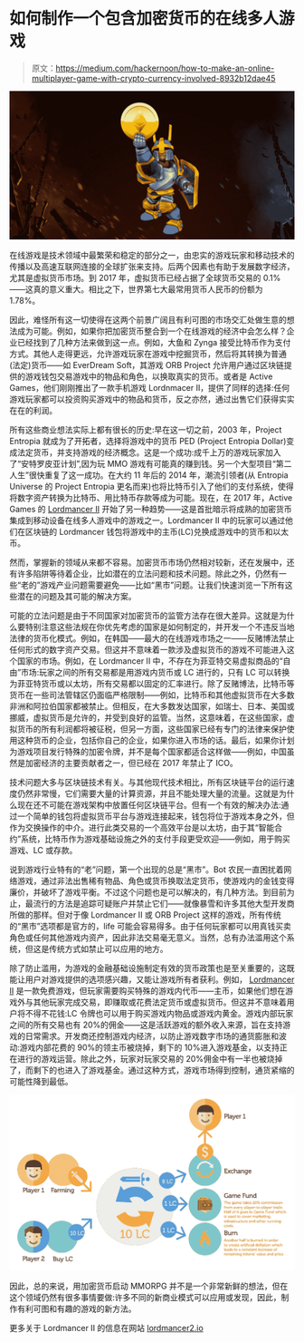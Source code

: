 # 如何制作一个包含加密货币的在线多人游戏

> 原文：<https://medium.com/hackernoon/how-to-make-an-online-multiplayer-game-with-crypto-currency-involved-8932b12dae45>

![](img/ec519a43bf6d0a296a0ece2c72f22876.png)

在线游戏是技术领域中最繁荣和稳定的部分之一，由忠实的游戏玩家和移动技术的传播以及高速互联网连接的全球扩张来支持。后两个因素也有助于发展数字经济，尤其是虚拟货币市场。到 2017 年，虚拟货币已经占据了全球货币交易的 0.1%——这真的意义重大。相比之下，世界第七大最常用货币人民币的份额为 1.78%。

因此，难怪所有这一切使得在这两个前景广阔且有利可图的市场交汇处做生意的想法成为可能。例如，如果你把加密货币整合到一个在线游戏的经济中会怎么样？企业已经找到了几种方法来做到这一点。例如，大鱼和 Zynga 接受比特币作为支付方式。其他人走得更远，允许游戏玩家在游戏中挖掘货币，然后将其转换为普通(法定)货币——如 EverDream Soft，其游戏 ORB Project 允许用户通过区块链提供的游戏钱包交易游戏中的物品和角色，以换取真实的货币。或者是 Active Games，他们刚刚推出了一款手机游戏 Lordnmacer II，提供了同样的选择:任何游戏玩家都可以投资购买游戏中的物品和货币，反之亦然，通过出售它们获得实实在在的利润。

所有这些商业想法实际上都有很长的历史:早在这一切之前，2003 年，Project Entropia 就成为了开拓者，选择将游戏中的货币 PED (Project Entropia Dollar)变成法定货币，并支持游戏的经济概念。这是一个成功:成千上万的游戏玩家加入了“安特罗皮亚计划”,因为玩 MMO 游戏有可能真的赚到钱。另一个大型项目“第二人生”很快重复了这一成功。在大约 11 年后的 2014 年，潮流引领者(从 Entropia Universe 的 Project Entropia 更名而来)也将比特币引入了他们的支付系统，使得将数字资产转换为比特币、用比特币存款等成为可能。现在，在 2017 年，Active Games 的 [Lordmancer II](http://lordmancer2.io) 开始了另一种趋势——这是首批暗示将成熟的加密货币集成到移动设备在线多人游戏中的游戏之一。Lordmancer II 中的玩家可以通过他们在区块链的 Lordmancer 钱包将游戏中的主币(LC)兑换成游戏中的货币和以太币。

然而，掌握新的领域从来都不容易。加密货币市场仍然相对较新，还在发展中，还有许多陷阱等待着企业，比如潜在的立法问题和技术问题。除此之外，仍然有一些“老的”游戏产业问题需要避免——比如“黑市”问题。让我们快速浏览一下所有这些潜在的问题及其可能的解决方案。

可能的立法问题是由于不同国家对加密货币的监管方法存在很大差异。这就是为什么要特别注意这些法规在你优先考虑的国家是如何制定的，并开发一个不违反当地法律的货币化模式。例如，在韩国——最大的在线游戏市场之一——反赌博法禁止任何形式的数字资产交易。但这并不意味着一款涉及虚拟货币的游戏不可能进入这个国家的市场。例如，在 Lordmancer II 中，不存在为菲亚特交易虚拟商品的“自由”市场:玩家之间的所有交易都是用游戏内货币或 LC 进行的，只有 LC 可以转换为菲亚特货币或以太坊，所有交易都以固定的汇率进行。除了反赌博法，比特币等货币在一些司法管辖区仍面临严格限制——例如，比特币和其他虚拟货币在大多数非洲和阿拉伯国家都被禁止。但相反，在大多数发达国家，如瑞士、日本、美国或挪威，虚拟货币是允许的，并受到良好的监管。当然，这意味着，在这些国家，虚拟货币的所有利润都将被征税，但另一方面，这些国家已经有专门的法律来保护使用这种货币的企业，包括你自己的企业，如果你进入市场的话。最后，如果你计划为游戏项目发行特殊的加密令牌，并不是每个国家都适合这样做——例如，中国虽然是加密经济的主要贡献者之一，但已经在 2017 年禁止了 ICO。

技术问题大多与区块链技术有关。与其他现代技术相比，所有区块链平台的运行速度仍然非常慢，它们需要大量的计算资源，并且不能处理大量的流量。这就是为什么现在还不可能在游戏架构中放置任何区块链平台。但有一个有效的解决办法:通过一个简单的钱包将虚拟货币平台与游戏连接起来，钱包将位于游戏本身之外，但作为交换操作的中介。进行此类交易的一个高效平台是以太坊，由于其“智能合约”系统，比特币作为游戏基础设施之外的支付手段更受欢迎——例如，用于购买游戏、LC 或存款。

说到游戏行业特有的“老”问题，第一个出现的总是“黑市”。Bot 农民一直困扰着网络游戏，通过非法出售稀有物品、角色或货币换取法定货币，使游戏内的金钱变得廉价，并破坏了游戏平衡。不过这个问题也是可以解决的，有几种方法。到目前为止，最流行的方法是追踪可疑账户并禁止它们——就像暴雪和许多其他大型开发商所做的那样。但对于像 Lordmancer II 或 ORB Project 这样的游戏，所有传统的“黑市”选项都是官方的，life 可能会容易得多。由于任何玩家都可以用真钱买卖角色或任何其他游戏内资产，因此非法交易毫无意义。当然，总有办法滥用这个系统，但这是传统方式如禁止可以应用的地方。

除了防止滥用，为游戏的金融基础设施制定有效的货币政策也是至关重要的，这既能让用户对游戏提供的选项感兴趣，又能让游戏所有者获利。例如， [Lordmancer II](http://lordmancer2.io) 是一款免费游戏，但玩家需要购买特殊的游戏内代币——主币，如果他们想在游戏外与其他玩家完成交易，即赚取或花费法定货币或虚拟货币。但这并不意味着用户将不得不花钱:LC 令牌也可以用于购买游戏内物品或游戏内黄金。游戏内部玩家之间的所有交易也有 20%的佣金——这是活跃游戏的额外收入来源，旨在支持游戏的日常需求。开发商还控制游戏内经济，以防止游戏数字市场的通货膨胀和波动:游戏内部花费的 90%的领主币被烧掉，剩下的 10%进入游戏基金，以支持正在进行的游戏运营。除此之外，玩家对玩家交易的 20%佣金中有一半也被烧掉了，而剩下的也进入了游戏基金。通过这种方式，游戏市场得到控制，通货紧缩的可能性降到最低。

![](img/e0fe95a4e5c516163bf3b04c10de3bf3.png)

因此，总的来说，用加密货币启动 MMORPG 并不是一个非常新鲜的想法，但在这个领域仍然有很多事情要做:许多不同的新商业模式可以应用或发现，因此，制作有利可图和有趣的游戏的新方法。

更多关于 Lordmancer II 的信息在网站 [lordmancer2.io](http://lordmancer2.io)